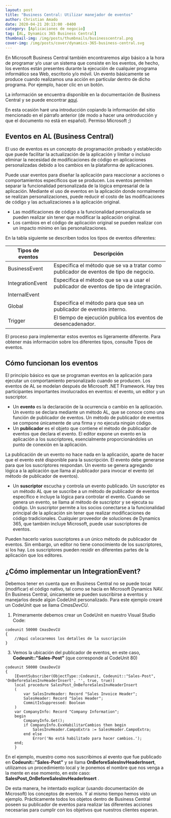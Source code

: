 ```yaml
---
layout: post
title: "Business Central: Utilizar manejador de eventos"
author: Christian Amado
date: 2020-04-21 20:13:00 -0400
category: [Aplicaciones de negocio]
tag: [AL, Dynamics 365 Business Central]
thumbnail-img: /img/posts/thumbnails/businesscentral.png
cover-img: /img/posts/cover/dynamics-365-business-central.svg
---
```


En Microsoft Business Central también encontraremos algo básico a la hora de programar y/o usar un sistema que consiste en los eventos, de hecho, los eventos están presentes durante la ejecución de cualquier programa informático sea Web, escritorio y/o móvil. Un evento básicamente se produce cuando realizamos una acción en particular dentro de dicho programa. Por ejemplo, hacer clic en un botón.

La información se encuentra disponible en la documentación de Business Central y se puede encontrar [aquí](https://docs.microsoft.com/en-us/dynamics365/business-central/dev-itpro/developer/devenv-events-in-al?source=docs).

En esta ocasión haré una introducción copiando la información del sitio mencionado en el párrafo anterior (de modo a hacer una ontroducción y que el documento no está en español). Permiso Microsoft ;)

<!--more-->

## Eventos en AL (Business Central)

El uso de eventos es un concepto de programación probado y establecido que puede facilitar la actualización de la aplicación y limitar o incluso eliminar la necesidad de modificaciones de código en aplicaciones personalizadas debido a los cambios en la plataforma de aplicaciones.

Puede usar eventos para diseñar la aplicación para reaccionar a acciones o comportamientos específicos que se producen. Los eventos permiten separar la funcionalidad personalizada de la lógica empresarial de la aplicación. Mediante el uso de eventos en la aplicación donde normalmente se realizan personalizaciones, puede reducir el costo de las modificaciones de código y las actualizaciones a la aplicación original.

*   Las modificaciones de código a la funcionalidad personalizada se pueden realizar sin tener que modificar la aplicación original.
*   Los cambios en el código de aplicación original se pueden realizar con un impacto mínimo en las personalizaciones.

En la tabla siguiente se describen todos los tipos de eventos diferentes:

| Tipos de eventos |                                      Descripción                                       |  
|------------------|----------------------------------------------------------------------------------------|  
|  BusinessEvent   | Especifica el método que se va a tratar como publicador de eventos de tipo de negocio. |  
| IntegrationEvent | Especifica el método que se va a usar el publicador de eventos de tipo de integración. |  
|  InternalEvent   |                                                                                        |  
|      Global      |          Especifica el método para que sea un publicador de eventos interno.           |  
|     Trigger      |             El tiempo de ejecución publica los eventos de desencadenador.              |  

El proceso para implementar estos eventos es ligeramente diferente. Para obtener más información sobre los diferentes tipos, consulte Tipos de eventos.

## Cómo funcionan los eventos

El principio básico es que se programan eventos en la aplicación para ejecutar un comportamiento personalizado cuando se producen. Los eventos de AL se modelan después de Microsoft .NET Framework. Hay tres participantes importantes involucrados en eventos: el evento, un editor y un suscriptor.

*   Un **evento** es la declaración de la ocurrencia o cambio en la aplicación. Un evento se declara mediante un método AL, que se conoce como una función de publicador de eventos. Un método de publicador de eventos se compone únicamente de una firma y no ejecuta ningún código.
*   Un **publicador** es el objeto que contiene el método de publicador de eventos que declara el evento. El editor expone un evento en la aplicación a los suscriptores, esencialmente proporcionándoles un punto de conexión en la aplicación.

La publicación de un evento no hace nada en la aplicación, aparte de hacer que el evento esté disponible para la suscripción. El evento debe generarse para que los suscriptores respondan. Un evento se genera agregando lógica a la aplicación que llama al publicador para invocar el evento (el método de publicador de eventos).

*   Un **suscriptor** escucha y controla un evento publicado. Un suscriptor es un método AL que se suscribe a un método de publicador de eventos específico e incluye la lógica para controlar el evento. Cuando se genera un evento, se llama al método de suscriptor y se ejecuta su código. Un suscriptor permite a los socios conectarse a la funcionalidad principal de la aplicación sin tener que realizar modificaciones de código tradicionales. Cualquier proveedor de soluciones de Dynamics 365, que también incluye Microsoft, puede usar suscriptores de eventos.

Pueden hacerlo varios suscriptores a un único método de publicador de eventos. Sin embargo, un editor no tiene conocimiento de los suscriptores, si los hay. Los suscriptores pueden residir en diferentes partes de la aplicación que los editores.

## ¿Cómo implementar un **IntegrationEvent**?

Debemos tener en cuenta que en Business Central no se puede tocar (modificar) el código nativo, tal como se hacía en Microsoft Dynamics NAV. En Business Central, únicamente se pueden suscribirse a eventos y manejarlos desde algún CodeUnit personalizado. Para este ejemplo crearé un CodeUnit que se llama _CmasDevCU_.

1.  Primeramente debemos crear un CodeUnit en nuestro Visual Studio Code:

```        
codeunit 50000 CmasDevCU
{ 
    //Aquí colocaremos los detalles de la suscripción
}
```

3.  Vemos la ubicación del publicador de eventos, en este caso, **Codeunit::"Sales-Post"** (que corresponde al CodeUnit 80)

```        
codeunit 50000 CmasDevCU
{ 
    [EventSubscriber(ObjectType::Codeunit, Codeunit::"Sales-Post", 'OnBeforeSalesInvHeaderInsert', '', true, true)]
    local procedure SalesPost_OnBeforeSalesInvHeaderInsert
    (
        var SalesInvHeader: Record "Sales Invoice Header";
        SalesHeader: Record "Sales Header";
        CommitIsSuppressed: Boolean
    )
    var CompanyInfo: Record "Company Information";
    begin
        CompanyInfo.Get();
        if CompanyInfo.EvxHabilitarCambios then begin
            SalesInvHeader.CampoExtra := SalesHeader.CampoExtra;
        end else
            Error('No está habilitado para hacer cambios.');
    end;
    }
```

En el ejemplo, muestro como nos suscribimos al evento que fue publicado en **Codeunit::"Sales-Post"** y se llama **OnBeforeSalesInvHeaderInsert**, utilizamos un procedimiento local y le ponemos el nombre que nos venga a la mente en ese momento, en este caso: **SalesPost_OnBeforeSalesInvHeaderInsert** .

De esta manera, he intentado explicar (usando documentación de Microsoft) los conceptos de eventos. Y al mismo tiempo hemos visto un ejemplo. Prácticamente todos los objetos dentro de Business Central poseen su publicador de eventos para realizar las diferentes acciones necesarias para cumplir con los objetivos que nuestros clientes esperan.